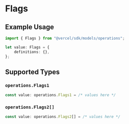 # Flags

## Example Usage

```typescript
import { Flags } from "@vercel/sdk/models/operations";

let value: Flags = {
    definitions: {},
};
```

## Supported Types

### `operations.Flags1`

```typescript
const value: operations.Flags1 = /* values here */
```

### `operations.Flags2[]`

```typescript
const value: operations.Flags2[] = /* values here */
```

